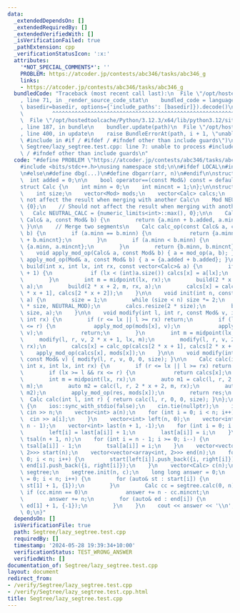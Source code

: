 ```yaml
---
data:
  _extendedDependsOn: []
  _extendedRequiredBy: []
  _extendedVerifiedWith: []
  _isVerificationFailed: true
  _pathExtension: cpp
  _verificationStatusIcon: ':x:'
  attributes:
    '*NOT_SPECIAL_COMMENTS*': ''
    PROBLEM: https://atcoder.jp/contests/abc346/tasks/abc346_g
    links:
    - https://atcoder.jp/contests/abc346/tasks/abc346_g
  bundledCode: "Traceback (most recent call last):\n  File \"/opt/hostedtoolcache/Python/3.12.3/x64/lib/python3.12/site-packages/onlinejudge_verify/documentation/build.py\"\
    , line 71, in _render_source_code_stat\n    bundled_code = language.bundle(stat.path,\
    \ basedir=basedir, options={'include_paths': [basedir]}).decode()\n          \
    \         ^^^^^^^^^^^^^^^^^^^^^^^^^^^^^^^^^^^^^^^^^^^^^^^^^^^^^^^^^^^^^^^^^^^^^^^^^^^^^^^^^\n\
    \  File \"/opt/hostedtoolcache/Python/3.12.3/x64/lib/python3.12/site-packages/onlinejudge_verify/languages/cplusplus.py\"\
    , line 187, in bundle\n    bundler.update(path)\n  File \"/opt/hostedtoolcache/Python/3.12.3/x64/lib/python3.12/site-packages/onlinejudge_verify/languages/cplusplus_bundle.py\"\
    , line 400, in update\n    raise BundleErrorAt(path, i + 1, \"unable to process\
    \ #include in #if / #ifdef / #ifndef other than include guards\")\nonlinejudge_verify.languages.cplusplus_bundle.BundleErrorAt:\
    \ Segtree/lazy_segtree.test.cpp: line 7: unable to process #include in #if / #ifdef\
    \ / #ifndef other than include guards\n"
  code: "#define PROBLEM \"https://atcoder.jp/contests/abc346/tasks/abc346_g\"\n\n\
    #include <bits/stdc++.h>\nusing namespace std;\n\n#ifdef LOCAL\n#include \"/home/mm/cf/dbg.h\"\
    \n#else\n#define dbg(...)\n#define dbgarr(arr, n)\n#endif\n\nstruct Mod {\n  \
    \  int added = 0;\n\n    bool operator==(const Mod&) const = default;\n};\n\n\
    struct Calc {\n    int minn = 0;\n    int mincnt = 1;\n};\n\nstruct Segtree {\n\
    \    int size;\n    vector<Mod> mods;\n    vector<Calc> calcs;\n    // Should\
    \ not affect the result when merging with another Calc\n    Mod NEUTRAL_MOD =\
    \ {0};\n    // Should not affect the result when merging with another Calc\n \
    \   Calc NEUTRAL_CALC = {numeric_limits<int>::max(), 0};\n\n    Calc mod_op(const\
    \ Calc& a, const Mod& b) {\n        return {a.minn + b.added, a.mincnt};\n   \
    \ }\n\n    // Merge two segments\n    Calc calc_op(const Calc& a, const Calc&\
    \ b) {\n        if (a.minn == b.minn) {\n            return {a.minn, a.mincnt\
    \ + b.mincnt};\n        }\n        if (a.minn < b.minn) {\n            return\
    \ {a.minn, a.mincnt};\n        }\n        return {b.minn, b.mincnt};\n    }\n\n\
    \    void apply_mod_op(Calc& a, const Mod& b) { a = mod_op(a, b); }\n    void\
    \ apply_mod_op(Mod& a, const Mod& b) { a = {a.added + b.added}; }\n\n    void\
    \ build(int x, int lx, int rx, const vector<Calc>& a) {\n        if (rx == lx\
    \ + 1) {\n            if (lx < (int)a.size()) calcs[x] = a[lx];\n            return;\n\
    \        }\n        int m = midpoint(lx, rx);\n        build(2 * x + 1, lx, m,\
    \ a);\n        build(2 * x + 2, m, rx, a);\n        calcs[x] = calc_op(calcs[2\
    \ * x + 1], calcs[2 * x + 2]);\n    }\n\n    void init(int n, const vector<Calc>&\
    \ a) {\n        size = 1;\n        while (size < n) size *= 2;\n        mods.assign(2\
    \ * size, NEUTRAL_MOD);\n        calcs.resize(2 * size);\n        build(0, 0,\
    \ size, a);\n    }\n\n    void modify(int l, int r, const Mod& v, int x, int lx,\
    \ int rx) {\n        if (r <= lx || l >= rx) return;\n        if (lx >= l && rx\
    \ <= r) {\n            apply_mod_op(mods[x], v);\n            apply_mod_op(calcs[x],\
    \ v);\n            return;\n        }\n        int m = midpoint(lx, rx);\n   \
    \     modify(l, r, v, 2 * x + 1, lx, m);\n        modify(l, r, v, 2 * x + 2, m,\
    \ rx);\n        calcs[x] = calc_op(calcs[2 * x + 1], calcs[2 * x + 2]);\n    \
    \    apply_mod_op(calcs[x], mods[x]);\n    }\n\n    void modify(int l, int r,\
    \ const Mod& v) { modify(l, r, v, 0, 0, size); }\n\n    Calc calc(int l, int r,\
    \ int x, int lx, int rx) {\n        if (r <= lx || l >= rx) return NEUTRAL_CALC;\n\
    \        if (lx >= l && rx <= r) {\n            return calcs[x];\n        }\n\
    \        int m = midpoint(lx, rx);\n        auto m1 = calc(l, r, 2 * x + 1, lx,\
    \ m);\n        auto m2 = calc(l, r, 2 * x + 2, m, rx);\n        auto res = calc_op(m1,\
    \ m2);\n        apply_mod_op(res, mods[x]);\n        return res;\n    }\n\n  \
    \  Calc calc(int l, int r) { return calc(l, r, 0, 0, size); }\n};\n\nint main()\
    \ {\n    ios::sync_with_stdio(false);\n    cin.tie(nullptr);\n    int n;\n   \
    \ cin >> n;\n    vector<int> a(n);\n    for (int i = 0; i < n; i++) {\n      \
    \  cin >> a[i];\n    }\n    vector<int> left(n, 0);\n    vector<int> right(n,\
    \ n - 1);\n    vector<int> last(n + 1, -1);\n    for (int i = 0; i < n; i++) {\n\
    \        left[i] = last[a[i]] + 1;\n        last[a[i]] = i;\n    }\n    vector<int>\
    \ tsal(n + 1, n);\n    for (int i = n - 1; i >= 0; i--) {\n        right[i] =\
    \ tsal[a[i]] - 1;\n        tsal[a[i]] = i;\n    }\n    vector<vector<array<int,\
    \ 2>>> start(n);\n    vector<vector<array<int, 2>>> end(n);\n    for (int i =\
    \ 0; i < n; i++) {\n        start[left[i]].push_back({i, right[i]});\n       \
    \ end[i].push_back({i, right[i]});\n    }\n    vector<Calc> c(n);\n    Segtree\
    \ segtree;\n    segtree.init(n, c);\n    long long answer = 0;\n    for (int i\
    \ = 0; i < n; i++) {\n        for (auto& st : start[i]) {\n            segtree.modify(st[0],\
    \ st[1] + 1, {1});\n        }\n        Calc cc = segtree.calc(0, n);\n       \
    \ if (cc.minn == 0)\n            answer += n - cc.mincnt;\n        else\n    \
    \        answer += n;\n        for (auto& ed : end[i]) {\n            segtree.modify(ed[0],\
    \ ed[1] + 1, {-1});\n        }\n    }\n    cout << answer << '\\n';\n    return\
    \ 0;\n}"
  dependsOn: []
  isVerificationFile: true
  path: Segtree/lazy_segtree.test.cpp
  requiredBy: []
  timestamp: '2024-05-28 19:39:34+10:00'
  verificationStatus: TEST_WRONG_ANSWER
  verifiedWith: []
documentation_of: Segtree/lazy_segtree.test.cpp
layout: document
redirect_from:
- /verify/Segtree/lazy_segtree.test.cpp
- /verify/Segtree/lazy_segtree.test.cpp.html
title: Segtree/lazy_segtree.test.cpp
---
```

